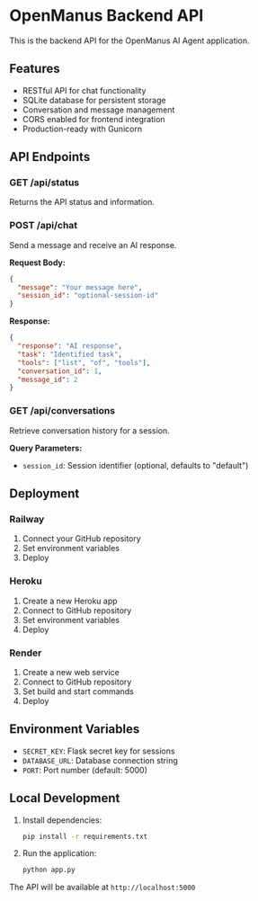 # OpenManus Backend API

This is the backend API for the OpenManus AI Agent application.

## Features

- RESTful API for chat functionality
- SQLite database for persistent storage
- Conversation and message management
- CORS enabled for frontend integration
- Production-ready with Gunicorn

## API Endpoints

### GET /api/status
Returns the API status and information.

### POST /api/chat
Send a message and receive an AI response.

**Request Body:**
```json
{
  "message": "Your message here",
  "session_id": "optional-session-id"
}
```

**Response:**
```json
{
  "response": "AI response",
  "task": "Identified task",
  "tools": ["list", "of", "tools"],
  "conversation_id": 1,
  "message_id": 2
}
```

### GET /api/conversations
Retrieve conversation history for a session.

**Query Parameters:**
- `session_id`: Session identifier (optional, defaults to "default")

## Deployment

### Railway
1. Connect your GitHub repository
2. Set environment variables
3. Deploy

### Heroku
1. Create a new Heroku app
2. Connect to GitHub repository
3. Set environment variables
4. Deploy

### Render
1. Create a new web service
2. Connect to GitHub repository
3. Set build and start commands
4. Deploy

## Environment Variables

- `SECRET_KEY`: Flask secret key for sessions
- `DATABASE_URL`: Database connection string
- `PORT`: Port number (default: 5000)

## Local Development

1. Install dependencies:
   ```bash
   pip install -r requirements.txt
   ```

2. Run the application:
   ```bash
   python app.py
   ```

The API will be available at `http://localhost:5000`

